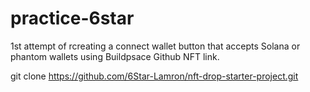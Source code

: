 # practice-6star
1st attempt of rcreating a connect wallet button that accepts Solana or phantom wallets using Buildpsace Github NFT link.

git clone https://github.com/6Star-Lamron/nft-drop-starter-project.git
